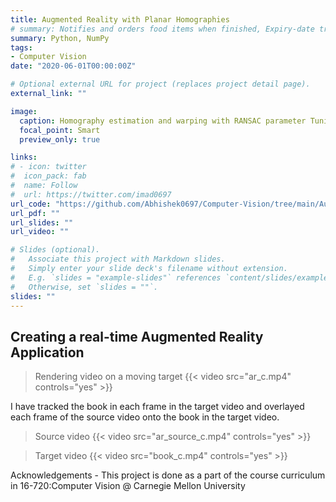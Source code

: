 ```yaml
---
title: Augmented Reality with Planar Homographies
# summary: Notifies and orders food items when finished, Expiry-date tracker app
summary: Python, NumPy
tags:
- Computer Vision
date: "2020-06-01T00:00:00Z"

# Optional external URL for project (replaces project detail page).
external_link: ""

image:
  caption: Homography estimation and warping with RANSAC parameter Tuning
  focal_point: Smart
  preview_only: true

links:
# - icon: twitter
#  icon_pack: fab
#  name: Follow
#  url: https://twitter.com/imad0697
url_code: "https://github.com/Abhishek0697/Computer-Vision/tree/main/Augmented%20Reality%20with%20Planar%20Homographies"
url_pdf: ""
url_slides: ""
url_video: ""

# Slides (optional).
#   Associate this project with Markdown slides.
#   Simply enter your slide deck's filename without extension.
#   E.g. `slides = "example-slides"` references `content/slides/example-slides.md`.
#   Otherwise, set `slides = ""`.
slides: ""
---
```


## Creating a real-time Augmented Reality Application

> Rendering video on a moving target
{{< video src="ar_c.mp4" controls="yes" >}}

I have tracked the book in each frame in the target video and overlayed each frame of the source video onto the book in the target video.   

> Source video
{{< video src="ar_source_c.mp4" controls="yes" >}}    

> Target video
{{< video src="book_c.mp4" controls="yes" >}}    


  
    

Acknowledgements - This project is done as a part of the course curriculum in 16-720:Computer Vision @ Carnegie Mellon University


